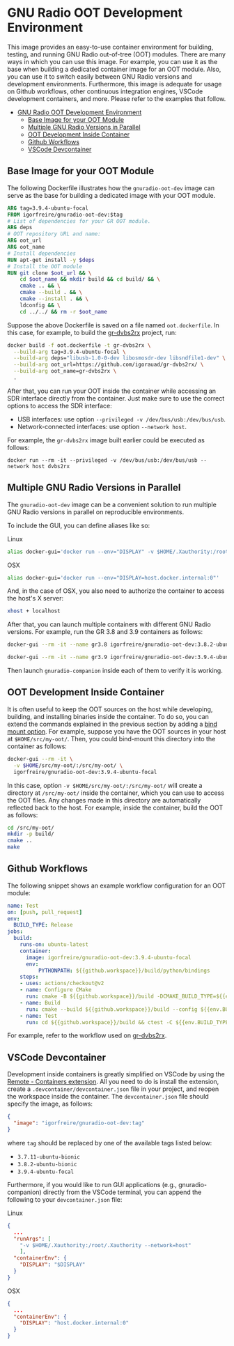 # GNU Radio OOT Development Environment

This image provides an easy-to-use container environment for building, testing, and running GNU Radio out-of-tree (OOT) modules. There are many ways in which you can use this image. For example, you can use it as the base when building a dedicated container image for an OOT module. Also, you can use it to switch easily between GNU Radio versions and development environments. Furthermore, this image is adequate for usage on Github workflows, other continuous integration engines, VSCode development containers, and more. Please refer to the examples that follow.

- [GNU Radio OOT Development Environment](#gnu-radio-oot-development-environment)
  - [Base Image for your OOT Module](#base-image-for-your-oot-module)
  - [Multiple GNU Radio Versions in Parallel](#multiple-gnu-radio-versions-in-parallel)
  - [OOT Development Inside Container](#oot-development-inside-container)
  - [Github Workflows](#github-workflows)
  - [VSCode Devcontainer](#vscode-devcontainer)

## Base Image for your OOT Module

The following Dockerfile illustrates how the `gnuradio-oot-dev` image can serve as the base for building a dedicated image with your OOT module.

```Dockerfile
ARG tag=3.9.4-ubuntu-focal
FROM igorfreire/gnuradio-oot-dev:$tag
# List of dependencies for your GR OOT module.
ARG deps
# OOT repository URL and name:
ARG oot_url
ARG oot_name
# Install dependencies
RUN apt-get install -y $deps
# Install the OOT module
RUN git clone $oot_url && \
    cd $oot_name && mkdir build && cd build/ && \
    cmake .. && \
    cmake --build . && \
    cmake --install . && \
    ldconfig && \
    cd ../../ && rm -r $oot_name
```

Suppose the above Dockerfile is saved on a file named `oot.dockerfile`. In this case, for example, to build the [gr-dvbs2rx](https://github.com/igorauad/gr-dvbs2rx/) project, run:

```bash
docker build -f oot.dockerfile -t gr-dvbs2rx \
  --build-arg tag=3.9.4-ubuntu-focal \
  --build-arg deps="libusb-1.0-0-dev libosmosdr-dev libsndfile1-dev" \
  --build-arg oot_url=https://github.com/igorauad/gr-dvbs2rx/ \
  --build-arg oot_name=gr-dvbs2rx \
  .
```

After that, you can run your OOT inside the container while accessing an SDR interface directly from the container. Just make sure to use the correct options to access the SDR interface:

- USB interfaces: use option `--privileged -v /dev/bus/usb:/dev/bus/usb`.
- Network-connected interfaces: use option `--network host`.

For example, the `gr-dvbs2rx` image built earlier could be executed as follows:

```
docker run --rm -it --privileged -v /dev/bus/usb:/dev/bus/usb --network host dvbs2rx
```

## Multiple GNU Radio Versions in Parallel

The `gnuradio-oot-dev` image can be a convenient solution to run multiple GNU Radio versions in parallel on reproducible environments.

To include the GUI, you can define aliases like so:

Linux
```bash
alias docker-gui='docker run --env="DISPLAY" -v $HOME/.Xauthority:/root/.Xauthority --network=host'
```

OSX
```bash
alias docker-gui='docker run --env="DISPLAY=host.docker.internal:0"'
```

And, in the case of OSX, you also need to authorize the container to access the host's X server:

```bash
xhost + localhost
```

After that, you can launch multiple containers with different GNU Radio
versions. For example, run the GR 3.8 and 3.9 containers as follows:

```bash
docker-gui --rm -it --name gr3.8 igorfreire/gnuradio-oot-dev:3.8.2-ubuntu-bionic
```

```bash
docker-gui --rm -it --name gr3.9 igorfreire/gnuradio-oot-dev:3.9.4-ubuntu-focal
```

Then launch `gnuradio-companion` inside each of them to verify it is working.

## OOT Development Inside Container

It is often useful to keep the OOT sources on the host while developing, building, and installing binaries inside the container. To do so, you can extend the commands explained in the previous section by adding a [bind mount option](https://docs.docker.com/engine/reference/run/#volume-shared-filesystems). For example, suppose you have the OOT sources in your host at `$HOME/src/my-oot/`. Then, you could bind-mount this directory into the container as follows:

```bash
docker-gui --rm -it \
  -v $HOME/src/my-oot/:/src/my-oot/ \
  igorfreire/gnuradio-oot-dev:3.9.4-ubuntu-focal
```

In this case, option `-v $HOME/src/my-oot/:/src/my-oot/` will create a directory at `/src/my-oot/` inside the container, which you can use to access the OOT files. Any changes made in this directory are automatically reflected back to the host. For example, inside the container, build the OOT as follows:

```bash
cd /src/my-oot/
mkdir -p build/
cmake ..
make
```

## Github Workflows

The following snippet shows an example workflow configuration for an OOT module:

```yml
name: Test
on: [push, pull_request]
env:
  BUILD_TYPE: Release
jobs:
  build:
    runs-on: ubuntu-latest
    container:
      image: igorfreire/gnuradio-oot-dev:3.9.4-ubuntu-focal
      env:
          PYTHONPATH: ${{github.workspace}}/build/python/bindings
    steps:
    - uses: actions/checkout@v2
    - name: Configure CMake
      run: cmake -B ${{github.workspace}}/build -DCMAKE_BUILD_TYPE=${{env.BUILD_TYPE}}
    - name: Build
      run: cmake --build ${{github.workspace}}/build --config ${{env.BUILD_TYPE}}
    - name: Test
      run: cd ${{github.workspace}}/build && ctest -C ${{env.BUILD_TYPE}} -VV
```

For example, refer to the workflow used on [gr-dvbs2rx](https://github.com/igorauad/gr-dvbs2rx/blob/master/.github/workflows/test.yml).

## VSCode Devcontainer

Development inside containers is greatly simplified on VSCode by using the [Remote - Containers extension](https://code.visualstudio.com/docs/remote/containers). All you need to do is install the extension, create a `.devcontainer/devcontainer.json` file in your project, and reopen the workspace inside the container. The `devcontainer.json` file should specify the image, as follows:

```json
{
  "image": "igorfreire/gnuradio-oot-dev:tag"
}
```

where `tag` should be replaced by one of the available tags listed below:

- `3.7.11-ubuntu-bionic`
- `3.8.2-ubuntu-bionic`
- `3.9.4-ubuntu-focal`

Furthermore, if you would like to run GUI applications (e.g., gnuradio-companion) directly from the VSCode terminal, you can append the following to your `devcontainer.json` file:

Linux
```json
{
  ...
  "runArgs": [
    "-v $HOME/.Xauthority:/root/.Xauthority --network=host"
	],
  "containerEnv": {
    "DISPLAY": "$DISPLAY"
  }
}
```

OSX
```json
{
  ...
  "containerEnv": {
    "DISPLAY": "host.docker.internal:0"
  }
}
```